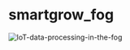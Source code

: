 # smartgrow_fog

![IoT-data-processing-in-the-fog](https://user-images.githubusercontent.com/49843087/233515933-b4ae00b3-45cf-4df5-9c2f-61d3551c9958.png)
